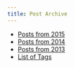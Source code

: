 ```yaml
---
title: Post Archive
---
```


* [Posts from 2015](/posts/2015)
* [Posts from 2014](/posts/2014)
* [Posts from 2013](/posts/2013)
* [List of Tags](/posts/tags)
